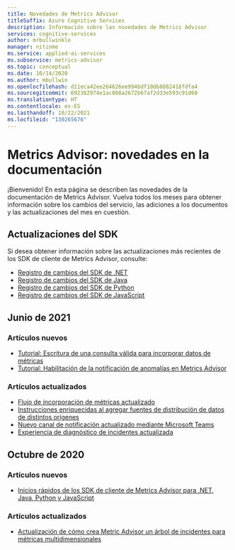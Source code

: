 ```yaml
---
title: Novedades de Metrics Advisor
titleSuffix: Azure Cognitive Services
description: Información sobre las novedades de Metrics Advisor
services: cognitive-services
author: mrbullwinkle
manager: nitinme
ms.service: applied-ai-services
ms.subservice: metrics-advisor
ms.topic: conceptual
ms.date: 10/14/2020
ms.author: mbullwin
ms.openlocfilehash: d11eca42ee264626ee994bdf10db8882418fdfa4
ms.sourcegitcommit: 692382974e1ac868a2672b67af2d33e593c91d60
ms.translationtype: HT
ms.contentlocale: es-ES
ms.lasthandoff: 10/22/2021
ms.locfileid: "130265676"
---
```

# <a name="metrics-advisor-whats-new-in-the-docs"></a>Metrics Advisor: novedades en la documentación

¡Bienvenido! En esta página se describen las novedades de la documentación de Metrics Advisor. Vuelva todos los meses para obtener información sobre los cambios del servicio, las adiciones a los documentos y las actualizaciones del mes en cuestión.

## <a name="sdk-updates"></a>Actualizaciones del SDK

Si desea obtener información sobre las actualizaciones más recientes de los SDK de cliente de Metrics Advisor, consulte: 

* [Registro de cambios del SDK de .NET](https://github.com/Azure/azure-sdk-for-net/blob/master/sdk/metricsadvisor/Azure.AI.MetricsAdvisor/CHANGELOG.md)
* [Registro de cambios del SDK de Java](https://github.com/Azure/azure-sdk-for-java/blob/master/sdk/metricsadvisor/azure-ai-metricsadvisor/CHANGELOG.md)
* [Registro de cambios del SDK de Python](https://github.com/Azure/azure-sdk-for-python/blob/master/sdk/metricsadvisor/azure-ai-metricsadvisor/CHANGELOG.md)
* [Registro de cambios del SDK de JavaScript](https://github.com/Azure/azure-sdk-for-js/blob/master/sdk/metricsadvisor/ai-metrics-advisor/CHANGELOG.md)

## <a name="june-2021"></a>Junio de 2021

### <a name="new-articles"></a>Artículos nuevos

* [Tutorial: Escritura de una consulta válida para incorporar datos de métricas](tutorials/write-a-valid-query.md)
* [Tutorial: Habilitación de la notificación de anomalías en Metrics Advisor](tutorials/enable-anomaly-notification.md)

### <a name="updated-articles"></a>Artículos actualizados

* [Flujo de incorporación de métricas actualizado](how-tos/onboard-your-data.md)
* [Instrucciones enriquecidas al agregar fuentes de distribución de datos de distintos orígenes](data-feeds-from-different-sources.md)
* [Nuevo canal de notificación actualizado mediante Microsoft Teams](how-tos/alerts.md#teams-hook)
* [Experiencia de diagnóstico de incidentes actualizada](how-tos/diagnose-an-incident.md)

## <a name="october-2020"></a>Octubre de 2020

### <a name="new-articles"></a>Artículos nuevos

* [Inicios rápidos de los SDK de cliente de Metrics Advisor para .NET, Java, Python y JavaScript](quickstarts/rest-api-and-client-library.md)

### <a name="updated-articles"></a>Artículos actualizados

* [Actualización de cómo crea Metric Advisor un árbol de incidentes para métricas multidimensionales](./faq.yml)
